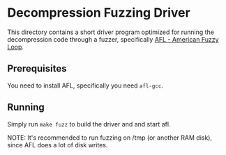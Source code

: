
# Decompression Fuzzing Driver

This directory contains a short driver program optimized for running the
decompression code through a fuzzer, specifically [AFL - American Fuzzy Loop](https://lcamtuf.coredump.cx/afl/).

## Prerequisites

You need to install AFL, specifically you need `afl-gcc`.

## Running

Simply run `make fuzz` to build the driver and and start afl.

NOTE: It's recommended to run fuzzing on /tmp (or another RAM disk), since
AFL does a lot of disk writes.
